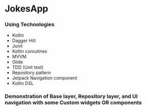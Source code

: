 # JokesApp

### Using Technologies ###

* Kotlin
* Dagger Hilt
* Junit
* Kotlin coroutines
* MVVM
* Glide
* TDD (Unit test)
* Repository pattern 
* Jetpack Navigation component
* Kotlin DSL

### Demonstration of Base layer, Repository layer, and UI navigation with some Custom widgets OR components ###
